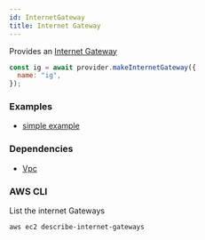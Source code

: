 ```yaml
---
id: InternetGateway
title: Internet Gateway
---
```


Provides an [Internet Gateway](https://docs.aws.amazon.com/vpc/latest/userguide/VPC_Internet_Gateway.html)

```js
const ig = await provider.makeInternetGateway({
  name: "ig",
});
```

### Examples

- [simple example](https://github.com/FredericHeem/grucloud/blob/master/examples/aws/iac.js)

### Dependencies

- [Vpc](./Vpc)

### AWS CLI

List the internet Gateways

```
aws ec2 describe-internet-gateways
```
